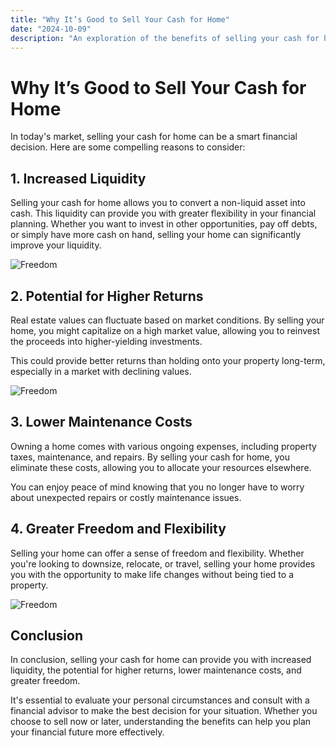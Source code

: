 ```yaml
---
title: "Why It’s Good to Sell Your Cash for Home"
date: "2024-10-09"
description: "An exploration of the benefits of selling your cash for home."
---
```


# Why It’s Good to Sell Your Cash for Home

In today's market, selling your cash for home can be a smart financial decision. Here are some compelling reasons to consider:

## 1. Increased Liquidity

Selling your cash for home allows you to convert a non-liquid asset into cash. This liquidity can provide you with greater flexibility in your financial planning. Whether you want to invest in other opportunities, pay off debts, or simply have more cash on hand, selling your home can significantly improve your liquidity.

![Freedom](/media/focusFlow-brain-nobg.webp)

## 2. Potential for Higher Returns

Real estate values can fluctuate based on market conditions. By selling your home, you might capitalize on a high market value, allowing you to reinvest the proceeds into higher-yielding investments. 

This could provide better returns than holding onto your property long-term, especially in a market with declining values.

![Freedom](/media/focusFlow-brain-nobg.webp)

## 3. Lower Maintenance Costs

Owning a home comes with various ongoing expenses, including property taxes, maintenance, and repairs. By selling your cash for home, you eliminate these costs, allowing you to allocate your resources elsewhere. 

You can enjoy peace of mind knowing that you no longer have to worry about unexpected repairs or costly maintenance issues.

## 4. Greater Freedom and Flexibility

Selling your home can offer a sense of freedom and flexibility. Whether you're looking to downsize, relocate, or travel, selling your home provides you with the opportunity to make life changes without being tied to a property.

![Freedom](/media/focusFlow-brain-nobg.webp)

## Conclusion

In conclusion, selling your cash for home can provide you with increased liquidity, the potential for higher returns, lower maintenance costs, and greater freedom. 

It's essential to evaluate your personal circumstances and consult with a financial advisor to make the best decision for your situation. Whether you choose to sell now or later, understanding the benefits can help you plan your financial future more effectively.
